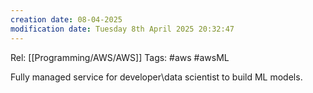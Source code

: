 ```yaml
---
creation date: 08-04-2025
modification date: Tuesday 8th April 2025 20:32:47
---
```

Rel: [[Programming/AWS/AWS]]
Tags: #aws #awsML 


Fully managed service for developer\data scientist to build ML models.
